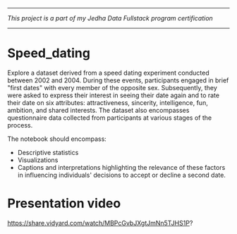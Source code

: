 -----------------------------------------------------------------------------------------------------------------------------

*This project is a part of my Jedha Data Fullstack program certification*

-----------------------------------------------------------------------------------------------------------------------------

# Speed_dating
Explore a dataset derived from a speed dating experiment conducted between 2002 and 2004. During these events, participants engaged in brief "first dates" with every member of the opposite sex. Subsequently, they were asked to express their interest in seeing their date again and to rate their date on six attributes: attractiveness, sincerity, intelligence, fun, ambition, and shared interests. The dataset also encompasses questionnaire data collected from participants at various stages of the process.

The notebook should encompass:

 -   Descriptive statistics
 -   Visualizations
 -   Captions and interpretations highlighting the relevance of these factors in influencing individuals' decisions to accept or decline a second date.

# Presentation video

https://share.vidyard.com/watch/MBPcGvbJXgtJmNn5TJHS1P?